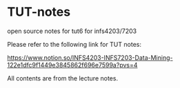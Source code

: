 # TUT-notes
open source notes for tut6 for infs4203/7203

Please refer to the following link for TUT notes:

https://www.notion.so/INFS4203-INFS7203-Data-Mining-122e1dfc9f1449e3845862f696e7599a?pvs=4

All contents are from the lecture notes.
